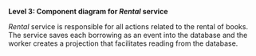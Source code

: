**Level 3: Component diagram for *Rental* service**

*Rental* service is responsible for all actions related to the rental of books. The service saves each borrowing as an event into the database and the worker creates a projection that facilitates reading from the database.
